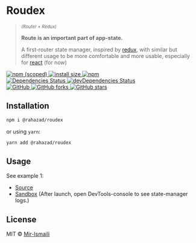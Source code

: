 # Roudex

> <sup>*(Router + Redux)*</sup>
>
> **Route is an important part of app-state.**
>
> A first-router state manager, inspired by [redux](https://redux.js.org/), with similar but different usage to be more comfortable and more usable, especially for [react](https://reactjs.org/) (for now)

<p dir="auto">
	<a href="https://npmjs.com/package/@rahazad/roudex">
		<img alt="npm (scoped)" src="https://img.shields.io/npm/v/@rahazad/roudex.svg">
	</a>
	<a href="https://packagephobia.now.sh/result?p=@rahazad/roudex">
		<img src="https://packagephobia.now.sh/badge?p=@rahazad/roudex" alt="install size">
	</a>
	<a href="https://npmjs.com/package/@rahazad/roudex">
		<img alt="npm" src="https://img.shields.io/npm/dt/@rahazad/roudex.svg">
	</a>
	<br>
	<a href="https://david-dm.org/Rahazad/roudex">
		<img src="https://david-dm.org/Rahazad/roudex.svg" alt="Dependencies Status">
	</a>
	<a href="https://david-dm.org/Rahazad/roudex?type=dev">
		<img src="https://david-dm.org/Rahazad/roudex/dev-status.svg" alt="devDependencies Status">
	</a>
	<br>
	<a href="https://github.com/Rahazad/roudex/blob/master/LICENSE">
		<img alt="GitHub" src="https://img.shields.io/github/license/Rahazad/roudex.svg">
	</a>
	<a href="https://github.com/Rahazad/roudex/fork">
		<img src="https://img.shields.io/github/forks/Rahazad/roudex.svg?style=social" alt="GitHub forks">
	</a>
	<a href="https://github.com/Rahazad/roudex">
		<img src="https://img.shields.io/github/stars/Rahazad/roudex.svg?style=social" alt="GitHub stars">
	</a>
</p>

## Installation

```bash
npm i @rahazad/roudex
```

or using `yarn`:

```bash
yarn add @rahazad/roudex
```

## Usage

See example 1:
- [Source](https://github.com/Rahazad/roudex-example-1)
- [Sandbox](https://codesandbox.io/s/roudex-example-1-07064?file=/src/index.js) (After launch, open DevTools-console to see state-manager logs.)

## License

MIT © [Mir-Ismaili](https://github.com/mirismaili)
